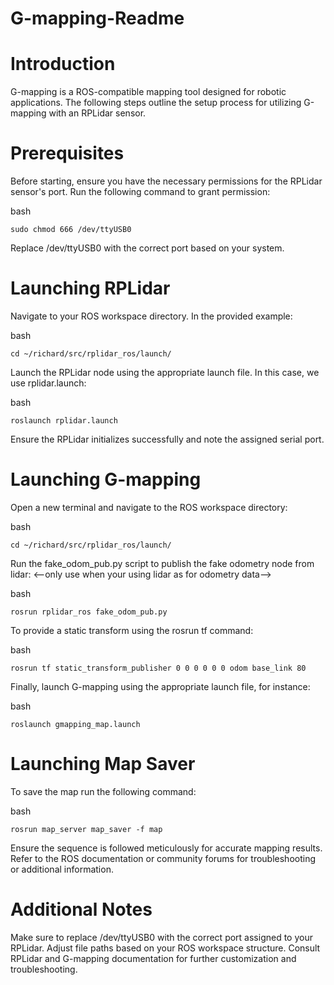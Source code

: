 # G-mapping-Readme

# Introduction

G-mapping is a ROS-compatible mapping tool designed for robotic applications. The following steps outline the setup process for utilizing G-mapping with an RPLidar sensor.

# Prerequisites
Before starting, ensure you have the necessary permissions for the RPLidar sensor's port. Run the following command to grant permission:

bash

    sudo chmod 666 /dev/ttyUSB0

Replace /dev/ttyUSB0 with the correct port based on your system.

# Launching RPLidar
 Navigate to your ROS workspace directory. In the provided example:

bash

    cd ~/richard/src/rplidar_ros/launch/

Launch the RPLidar node using the appropriate launch file. In this case, we use rplidar.launch:

bash

    roslaunch rplidar.launch

Ensure the RPLidar initializes successfully and note the assigned serial port.
# Launching G-mapping

Open a new terminal and navigate to the ROS workspace directory:

bash

    cd ~/richard/src/rplidar_ros/launch/

Run the fake_odom_pub.py script to publish the fake odometry node from lidar: <--only use when your using lidar as for odometry data-->

bash

    rosrun rplidar_ros fake_odom_pub.py

To provide a static transform using the rosrun tf command:

bash

    rosrun tf static_transform_publisher 0 0 0 0 0 0 odom base_link 80

Finally, launch G-mapping using the appropriate launch file, for instance:

bash

    roslaunch gmapping_map.launch

# Launching Map Saver
To save the map run the following command:

bash

    rosrun map_server map_saver -f map
Ensure the sequence is followed meticulously for accurate mapping results. Refer to the ROS documentation or community forums for troubleshooting or additional information.
# Additional Notes

Make sure to replace /dev/ttyUSB0 with the correct port assigned to your RPLidar.
Adjust file paths based on your ROS workspace structure.
Consult RPLidar and G-mapping documentation for further customization and troubleshooting.
